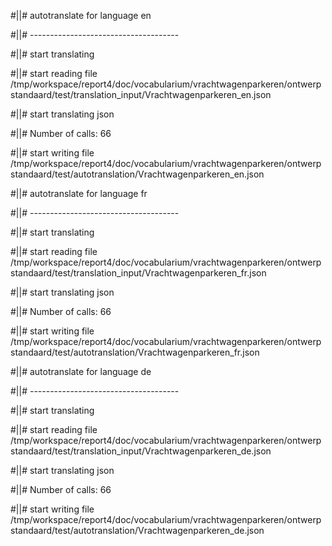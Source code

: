#||# autotranslate for language en  

#||# -------------------------------------  

#||# start translating  

#||# start reading file /tmp/workspace/report4/doc/vocabularium/vrachtwagenparkeren/ontwerpstandaard/test/translation_input/Vrachtwagenparkeren_en.json  

#||# start translating json  

#||# Number of calls: 66  

#||# start writing file /tmp/workspace/report4/doc/vocabularium/vrachtwagenparkeren/ontwerpstandaard/test/autotranslation/Vrachtwagenparkeren_en.json  

#||# autotranslate for language fr  

#||# -------------------------------------  

#||# start translating  

#||# start reading file /tmp/workspace/report4/doc/vocabularium/vrachtwagenparkeren/ontwerpstandaard/test/translation_input/Vrachtwagenparkeren_fr.json  

#||# start translating json  

#||# Number of calls: 66  

#||# start writing file /tmp/workspace/report4/doc/vocabularium/vrachtwagenparkeren/ontwerpstandaard/test/autotranslation/Vrachtwagenparkeren_fr.json  

#||# autotranslate for language de  

#||# -------------------------------------  

#||# start translating  

#||# start reading file /tmp/workspace/report4/doc/vocabularium/vrachtwagenparkeren/ontwerpstandaard/test/translation_input/Vrachtwagenparkeren_de.json  

#||# start translating json  

#||# Number of calls: 66  

#||# start writing file /tmp/workspace/report4/doc/vocabularium/vrachtwagenparkeren/ontwerpstandaard/test/autotranslation/Vrachtwagenparkeren_de.json  

